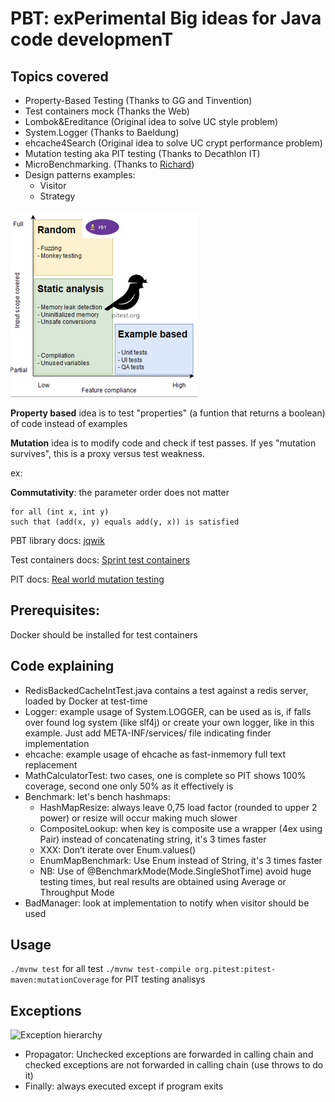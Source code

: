 # PBT: exPerimental Big ideas for Java code developmenT

## Topics covered
* Property-Based Testing (Thanks to GG and Tinvention)
* Test containers mock (Thanks the Web) 
* Lombok&Ereditance (Original idea to solve UC style problem) 
* System.Logger (Thanks to Baeldung)
* ehcache4Search (Original idea to solve UC crypt performance problem)
* Mutation testing aka PIT testing (Thanks to Decathlon IT)
* MicroBenchmarking. (Thanks to [Richard](https://richardstartin.github.io/posts/5-java-mundane-performance-tricks#use-enums-instead-of-constant-strings)) 
* Design patterns examples:
    * Visitor
    * Strategy

![Test types](img/tests.png?raw=true "Test types")

**Property based** idea is to test "properties" (a funtion that returns a boolean) of code instead of examples

**Mutation** idea is to modify code and check if test passes. If yes "mutation survives", this is a proxy versus test weakness. 


ex:

**Commutativity**: the parameter order does not matter
```
for all (int x, int y)
such that (add(x, y) equals add(y, x)) is satisfied
```
PBT library docs: [jqwik](https://jqwik.net/docs/current/user-guide.html#how-to-use)

Test containers docs: [Sprint test containers](https://www.testcontainers.org/)

PIT docs: [Real world mutation testing](https://pitest.org/)

## Prerequisites:
Docker should be installed for test containers

## Code explaining
* RedisBackedCacheIntTest.java contains a test against a redis server, loaded by Docker at test-time
* Logger: example usage of System.LOGGER, can be used as is, if falls over found log system (like slf4j) or create your own logger, like in this example. Just add META-INF/services/ file indicating finder implementation
* ehcache: example usage of ehcache as fast-inmemory full text replacement
* MathCalculatorTest: two cases, one is complete so PIT shows 100% coverage, second one only 50% as it effectively is
* Benchmark: let's bench hashmaps:
    * HashMapResize: always leave 0,75 load factor (rounded to upper 2 power) or resize will occur making much slower 
    * CompositeLookup: when key is composite use a wrapper (4ex using Pair) instead of concatenating string, it's 3 times faster
    * XXX: Don’t iterate over Enum.values()
    * EnumMapBenchmark: Use Enum instead of String, it's 3 times faster
    * NB: Use of @BenchmarkMode(Mode.SingleShotTime) avoid huge testing times, but real results are obtained using Average or Throughput Mode 
* BadManager: look at implementation to notify when visitor should be used

  
## Usage
```./mvnw test``` for all test
```./mvnw test-compile org.pitest:pitest-maven:mutationCoverage``` for PIT testing analisys 

## Exceptions
![Exception hierarchy ](img/exceptions.png?raw=true "Test types")

* Propagator: Unchecked exceptions are forwarded in calling chain and checked exceptions are not forwarded in calling chain (use throws to do it)
* Finally: always executed except if program exits
